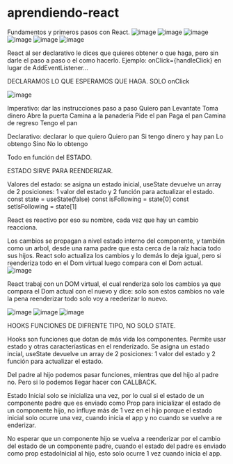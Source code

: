 # aprendiendo-react
Fundamentos y primeros pasos con React.
![image](https://github.com/user-attachments/assets/b8fcaf90-d8b6-4151-a39a-9d8383889f2c)
![image](https://github.com/user-attachments/assets/663bdef1-c9cb-4469-977f-b35caab2bd30)
![image](https://github.com/user-attachments/assets/4570a4eb-eccc-41dc-8343-c01689603e09)
![image](https://github.com/user-attachments/assets/6dc04d28-c30e-4932-b842-7fdc10659f4e)
![image](https://github.com/user-attachments/assets/2cd4b645-d2f1-48a2-a43f-5cd06be019fa)
![image](https://github.com/user-attachments/assets/1f05e6d4-1896-4762-bae4-b32a42d13898)

React al ser declarativo le dices que quieres obtener o que haga, pero sin darle el paso a paso o el como hacerlo.  Ejemplo: onClick={handleClick} en lugar de AddEventListener...

DECLARAMOS LO QUE ESPERAMOS QUE HAGA. SOLO onClick

![image](https://github.com/user-attachments/assets/f205f77b-df73-4699-9869-8d59ec0c9216)

Imperativo: dar las instrucciones paso a paso
  Quiero pan
    Levantate
    Toma dinero
    Abre la puerta
    Camina a la panaderia
    Pide el pan
    Paga el pan
    Camina de regreso
    Tengo el pan

Declarativo: declarar lo que quiero
  Quiero pan
    Si tengo dinero y hay pan
      Lo obtengo
    Sino
      No lo obtengo

Todo en función del ESTADO.

ESTADO SIRVE PARA REENDERIZAR.

Valores del estado: se asigna un estado inicial, useState devuelve un array de 2 posiciones: 1 valor del estado y 2 función para actualizar el estado.
  const state = useState(false)
  const isFollowing = state[0]
  const setIsFollowing = state[1]

React es reactivo por eso su nombre, cada vez que hay un cambio reacciona.

Los cambios se propagan a nivel estado interno del componente, y también como un arbol, desde una rama padre que esta cerca de la raíz hacia todo sus hijos. React solo actualiza los cambios y lo demás lo deja igual, pero si reenderiza todo en el Dom virtual luego compara con el Dom actual.
![image](https://github.com/user-attachments/assets/762161b2-0a7e-4e8f-8736-62e49fc7d73e)

React trabaj con un DOM virtual, el cual renderiza solo los cambios ya que compara el Dom actual con el nuevo y dice: solo son estos cambios no vale la pena reenderizar todo solo voy a reederizar lo nuevo.

![image](https://github.com/user-attachments/assets/d628f9d3-7dac-43a5-9c6b-61698feba05f)
![image](https://github.com/user-attachments/assets/88613695-d586-40e8-b338-8f32f0402289)
![image](https://github.com/user-attachments/assets/6794743d-24fa-49de-b3d7-a47ad6f2f4b4)

HOOKS FUNCIONES DE DIFRENTE TIPO, NO SOLO STATE.

Hooks son funciones que dotan de más vida los componentes. 
Permite usar estado y otras caracteríasticas en el renderizado.
Se asigna un estado incial, useState devuelve un array de 2 posiciones: 1 valor del estado y 2 función para actualizar el estado.

Del padre al hijo podemos pasar funciones, mientras que del hijo al padre no. Pero si lo podemos llegar hacer con CALLBACK.

Estado Inicial solo se inicializa una vez, por lo cual si el estado de un componente padre que es enviado como Prop para inicializar el estado de un componente hijo, no influye más de 1 vez en el hijo porque el estado inicial solo ocurre una vez, cuando inicia el app y no cuando se vuelve a re enderizar.

No esperar que un componente hijo se vuelva a reenderizar por el cambio del estado de un componente padre, cuando el estado del padre es enviado como prop estadoInicial al hijo, esto solo ocurre 1 vez cuando inicia el app.
